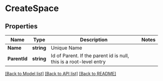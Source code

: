 # CreateSpace

## Properties

Name | Type | Description | Notes
------------ | ------------- | ------------- | -------------
**Name** | **string** | Unique Name | 
**ParentId** | **string** | Id of Parent. If the parent id is null, this is a root-level entry | 

[[Back to Model list]](../README.md#documentation-for-models) [[Back to API list]](../README.md#documentation-for-api-endpoints) [[Back to README]](../README.md)


